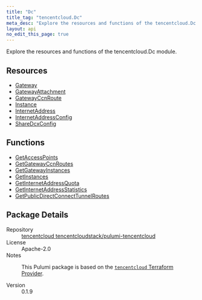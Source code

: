 ```yaml
---
title: "Dc"
title_tag: "tencentcloud.Dc"
meta_desc: "Explore the resources and functions of the tencentcloud.Dc module."
layout: api
no_edit_this_page: true
---
```


<!-- WARNING: this file was generated by Pulumi Docs Generator. -->
<!-- Do not edit by hand unless you're certain you know what you are doing! -->

Explore the resources and functions of the tencentcloud.Dc module.

<h2 id="resources">Resources</h2>
<ul class="api">
    <li><a href="gateway/" title="Gateway"><span class="api-symbol api-symbol--resource"></span>Gateway</a></li>
    <li><a href="gatewayattachment/" title="GatewayAttachment"><span class="api-symbol api-symbol--resource"></span>GatewayAttachment</a></li>
    <li><a href="gatewayccnroute/" title="GatewayCcnRoute"><span class="api-symbol api-symbol--resource"></span>GatewayCcnRoute</a></li>
    <li><a href="instance/" title="Instance"><span class="api-symbol api-symbol--resource"></span>Instance</a></li>
    <li><a href="internetaddress/" title="InternetAddress"><span class="api-symbol api-symbol--resource"></span>InternetAddress</a></li>
    <li><a href="internetaddressconfig/" title="InternetAddressConfig"><span class="api-symbol api-symbol--resource"></span>InternetAddressConfig</a></li>
    <li><a href="sharedcxconfig/" title="ShareDcxConfig"><span class="api-symbol api-symbol--resource"></span>ShareDcxConfig</a></li>
</ul>

<h2 id="functions">Functions</h2>
<ul class="api">
    <li><a href="getaccesspoints/" title="GetAccessPoints"><span class="api-symbol api-symbol--function"></span>GetAccessPoints</a></li>
    <li><a href="getgatewayccnroutes/" title="GetGatewayCcnRoutes"><span class="api-symbol api-symbol--function"></span>GetGatewayCcnRoutes</a></li>
    <li><a href="getgatewayinstances/" title="GetGatewayInstances"><span class="api-symbol api-symbol--function"></span>GetGatewayInstances</a></li>
    <li><a href="getinstances/" title="GetInstances"><span class="api-symbol api-symbol--function"></span>GetInstances</a></li>
    <li><a href="getinternetaddressquota/" title="GetInternetAddressQuota"><span class="api-symbol api-symbol--function"></span>GetInternetAddressQuota</a></li>
    <li><a href="getinternetaddressstatistics/" title="GetInternetAddressStatistics"><span class="api-symbol api-symbol--function"></span>GetInternetAddressStatistics</a></li>
    <li><a href="getpublicdirectconnecttunnelroutes/" title="GetPublicDirectConnectTunnelRoutes"><span class="api-symbol api-symbol--function"></span>GetPublicDirectConnectTunnelRoutes</a></li>
</ul>

<h2 id="package-details">Package Details</h2>
<dl class="package-details">
	<dt>Repository</dt>
	<dd><a href="https://github.com/tencentcloudstack/pulumi-tencentcloud">tencentcloud tencentcloudstack/pulumi-tencentcloud</a></dd>
	<dt>License</dt>
	<dd>Apache-2.0</dd>
	<dt>Notes</dt>
	<dd><p>This Pulumi package is based on the <a href="https://github.com/tencentcloudstack/terraform-provider-tencentcloud"><code>tencentcloud</code> Terraform Provider</a>.</p>
</dd>
	<dt>Version</dt>
	<dd>0.1.9</dd>
</dl>

